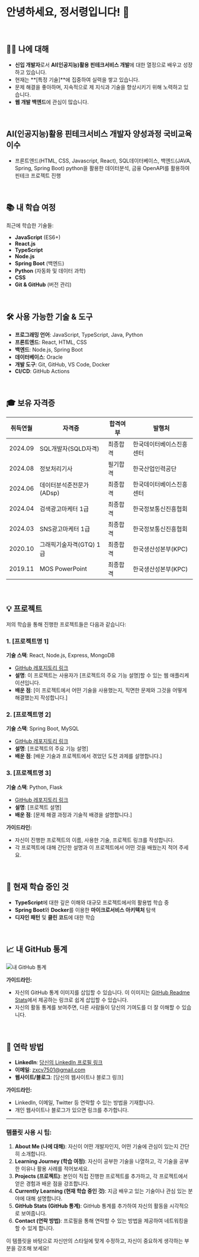 # 안녕하세요, 정서령입니다! 👋
<br>


## 👨‍💻 나에 대해

- **신입 개발자**로서 **AI(인공지능)활용 핀테크서비스 개발**에 대한 열정으로 배우고 성장하고 있습니다.
- 현재는 **[특정 기술]**에 집중하여 실력을 쌓고 있습니다.
- 문제 해결을 좋아하며, 지속적으로 제 지식과 기술을 향상시키기 위해 노력하고 있습니다.
- **웹 개발 백엔드**에 관심이 많습니다.
<br>

AI(인공지능)활용 핀테크서비스 개발자 양성과정 국비교육 이수
---
- 프론트엔드(HTML, CSS, Javascript, React), SQL데이터베이스, 백엔드(JAVA, Spring, Spring Boot) python을 활용한 데이터분석, 금융 OpenAPI를 활용하여 핀테크 프로젝트 진행    
<br>


## 📚 내 학습 여정

최근에 학습한 기술들:

- **JavaScript** (ES6+)
- **React.js**
- **TypeScript**
- **Node.js**
- **Spring Boot** (백엔드)
- **Python** (자동화 및 데이터 과학)
- **CSS**
- **Git & GitHub** (버전 관리)
<br>

## 🛠️ 사용 가능한 기술 & 도구

- **프로그래밍 언어**: JavaScript, TypeScript, Java, Python
- **프론트엔드**: React, HTML, CSS
- **백엔드**: Node.js, Spring Boot
- **데이터베이스**: Oracle
- **개발 도구**: Git, GitHub, VS Code, Docker
- **CI/CD**: GitHub Actions
<br>

## 🎓 보유 자격증
| **취득연월** | **자격증** | **합격여부** | **발행처** |
| --- | --- | --- | --- |
| 2024.09 | SQL개발자(SQLD자격) | 최종합격 | 한국데이터베이스진흥센터 |
| 2024.08 | 정보처리기사 | 필기합격 | 한국산업인력공단 |
| 2024.06 | 데이터분석준전문가(ADsp) | 최종합격 | 한국데이터베이스진흥센터 |
| 2024.04 | 검색광고마케터 1급 | 최종합격 | 한국정보통신진흥협회 |
| 2024.03 | SNS광고마케터 1급 | 최종합격 | 한국정보통신진흥협회 |
| 2020.10 | 그래픽기술자격(GTQ) 1급 | 최종합격 | 한국생산성본부(KPC) |
| 2019.11 | MOS PowerPoint | 최종합격 | 한국생산성본부(KPC) |
<br>

## 💡 프로젝트

저의 학습을 통해 진행한 프로젝트들은 다음과 같습니다:

### 1. **[프로젝트명 1]**  
**기술 스택**: React, Node.js, Express, MongoDB  
- [GitHub 레포지토리 링크](https://github.com/yourusername/project1)
- **설명**: 이 프로젝트는 사용자가 [프로젝트의 주요 기능 설명]할 수 있는 웹 애플리케이션입니다.
- **배운 점**: [이 프로젝트에서 어떤 기술을 사용했는지, 직면한 문제와 그것을 어떻게 해결했는지 작성합니다.]

### 2. **[프로젝트명 2]**  
**기술 스택**: Spring Boot, MySQL  
- [GitHub 레포지토리 링크](https://github.com/yourusername/project2)
- **설명**: [프로젝트의 주요 기능 설명]
- **배운 점**: [배운 기술과 프로젝트에서 겪었던 도전 과제를 설명합니다.]

### 3. **[프로젝트명 3]**  
**기술 스택**: Python, Flask  
- [GitHub 레포지토리 링크](https://github.com/yourusername/project3)
- **설명**: [프로젝트 설명]
- **배운 점**: [문제 해결 과정과 기술적 배경을 설명합니다.]

**가이드라인:**
- 자신이 진행한 프로젝트의 이름, 사용한 기술, 프로젝트 링크를 작성합니다.
- 각 프로젝트에 대해 간단한 설명과 이 프로젝트에서 어떤 것을 배웠는지 적어 주세요.
<br>

## 🌱 현재 학습 중인 것

- **TypeScript**에 대한 깊은 이해와 대규모 프로젝트에서의 활용법 학습 중
- **Spring Boot**와 **Docker**를 이용한 **마이크로서비스 아키텍처** 탐색
- **디자인 패턴** 및 **클린 코드**에 대한 학습
<br>

## 📈 내 GitHub 통계

![내 GitHub 통계](https://github-readme-stats.vercel.app/api?username=yourusername&show_icons=true&hide_title=true&count_private=true&hide=prs)

**가이드라인:**
- 자신의 GitHub 통계 이미지를 삽입할 수 있습니다. 이 이미지는 [GitHub Readme Stats](https://github.com/anuraghazra/github-readme-stats)에서 제공하는 링크로 쉽게 삽입할 수 있습니다.
- 자신의 활동 통계를 보여주면, 다른 사람들이 당신의 기여도를 더 잘 이해할 수 있습니다.
<br>

## 🤝 연락 방법

- **LinkedIn**: [당신의 LinkedIn 프로필 링크](https://linkedin.com/in/yourprofile)
- **이메일**: zxcv7501@gmail.com
- **웹사이트/블로그**: [당신의 웹사이트나 블로그 링크]

**가이드라인:**
- LinkedIn, 이메일, Twitter 등 연락할 수 있는 방법을 기재합니다.
- 개인 웹사이트나 블로그가 있으면 링크를 추가합니다.

---

### **템플릿 사용 시 팁:**
1. **About Me (나에 대해)**: 자신이 어떤 개발자인지, 어떤 기술에 관심이 있는지 간단히 소개합니다.
2. **Learning Journey (학습 여정)**: 자신이 공부한 기술을 나열하고, 각 기술을 공부한 이유나 활용 사례를 적어보세요.
3. **Projects (프로젝트)**: 본인이 직접 진행한 프로젝트를 추가하고, 각 프로젝트에서 얻은 경험과 배운 점을 강조합니다.
4. **Currently Learning (현재 학습 중인 것)**: 지금 배우고 있는 기술이나 관심 있는 분야에 대해 설명합니다.
5. **GitHub Stats (GitHub 통계)**: GitHub 통계를 추가하여 자신의 활동을 시각적으로 보여줍니다.
6. **Contact (연락 방법)**: 프로필을 통해 연락할 수 있는 방법을 제공하여 네트워킹을 할 수 있게 합니다.

이 템플릿을 바탕으로 자신만의 스타일에 맞게 수정하고, 자신이 중요하게 생각하는 부분을 강조해 보세요!
